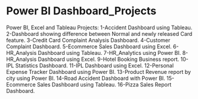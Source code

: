# Power BI Dashboard_Projects
Power BI, Excel and Tableau Projects:
1-Accident Dashboard using Tableau.
2-Dashboard showing difference between Normal and newly released Card feature.
3-Credit Card Complaint Analysis Dashboard.
4-Customer Complaint Dashboard.
5-Ecommerce Sales Dashboard using Excel.
6-HR_Analysis Dashboard using Tableau.
7-HR_Analytics using Power BI.
8-HR_Analysis Dashboard using Excel.
9-Hotel Booking Business report.
10-IPL Statistics Dashboard.
11-IPL Dashboard using Excel.
12-Personal Expense Tracker Dashboard using Power BI.
13-Product Revenue report by city using Power BI.
14-Road Accident Dashboard with Power BI.
15-Ecommerce Sales Dashboard using Tableau.
16-Pizza Sales Report Dashboard.

